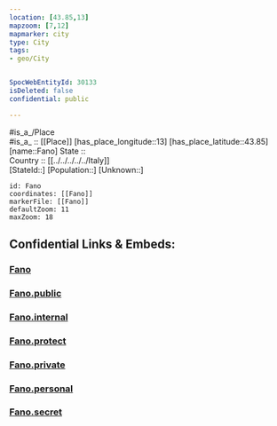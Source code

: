 ```yaml
---
location: [43.85,13] 
mapzoom: [7,12] 
mapmarker: city 
type: City
tags:
- geo/City


SpocWebEntityId: 30133
isDeleted: false
confidential: public

---
```

#is_a_/Place  
#is_a_ :: [[Place]] 
[has_place_longitude::13] 
[has_place_latitude::43.85] 
[name::Fano] 
State ::  
Country :: [[../../../../../Italy]]  
[StateId::] 
[Population::] 
[Unknown::] 


```leaflet
id: Fano
coordinates: [[Fano]] 
markerFile: [[Fano]] 
defaultZoom: 11 
maxZoom: 18
```


## Confidential Links & Embeds: 

### [Fano](/_Standards/Earth/Continent/Europe/Europe~South/Italy/regions~Italy/Marche/Pesaro_e_Urbino/City/Fano.md) 

### [Fano.public](/_public/Earth/Continent/Europe/Europe~South/Italy/regions~Italy/Marche/Pesaro_e_Urbino/City/Fano.public.md) 

### [Fano.internal](/_internal/Earth/Continent/Europe/Europe~South/Italy/regions~Italy/Marche/Pesaro_e_Urbino/City/Fano.internal.md) 

### [Fano.protect](/_protect/Earth/Continent/Europe/Europe~South/Italy/regions~Italy/Marche/Pesaro_e_Urbino/City/Fano.protect.md) 

### [Fano.private](/_private/Earth/Continent/Europe/Europe~South/Italy/regions~Italy/Marche/Pesaro_e_Urbino/City/Fano.private.md) 

### [Fano.personal](/_personal/Earth/Continent/Europe/Europe~South/Italy/regions~Italy/Marche/Pesaro_e_Urbino/City/Fano.personal.md) 

### [Fano.secret](/_secret/Earth/Continent/Europe/Europe~South/Italy/regions~Italy/Marche/Pesaro_e_Urbino/City/Fano.secret.md)

